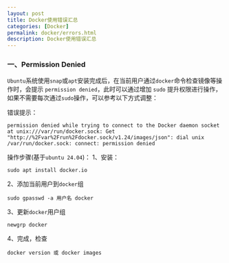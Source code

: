 ```yaml
---
layout: post
title: Docker使用错误汇总
categories: [Docker]
permalink: docker/errors.html
description: Docker使用错误汇总
---
```



### 一、Permission Denied
`Ubuntu`系统使用`snap`或`apt`安装完成后，在当前用户通过`docker`命令检查镜像等操作时，会提示 `permission denied`，此时可以通过增加 `sudo` 提升权限进行操作，如果不需要每次通过`sudo`操作，可以参考以下方式调整：

错误提示：
```
permission denied while trying to connect to the Docker daemon socket at unix:///var/run/docker.sock: Get "http://%2Fvar%2Frun%2Fdocker.sock/v1.24/images/json": dial unix /var/run/docker.sock: connect: permission denied
```

操作步骤(基于`ubuntu 24.04`)：
1、安装：

```
sudo apt install docker.io
```

2、添加当前用户到`docker`组

```
sudo gpasswd -a 用户名 docker
```

3、更新`docker`用户组

```
newgrp docker
```

4、完成，检查

```
docker version 或 docker images
```

